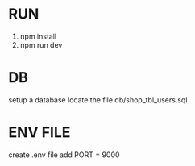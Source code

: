 # **RUN** 
1. npm install
2. npm run dev

# **DB**
setup a database
locate the file db/shop_tbl_users.sql

# **ENV FILE**
create .env file
add PORT = 9000


